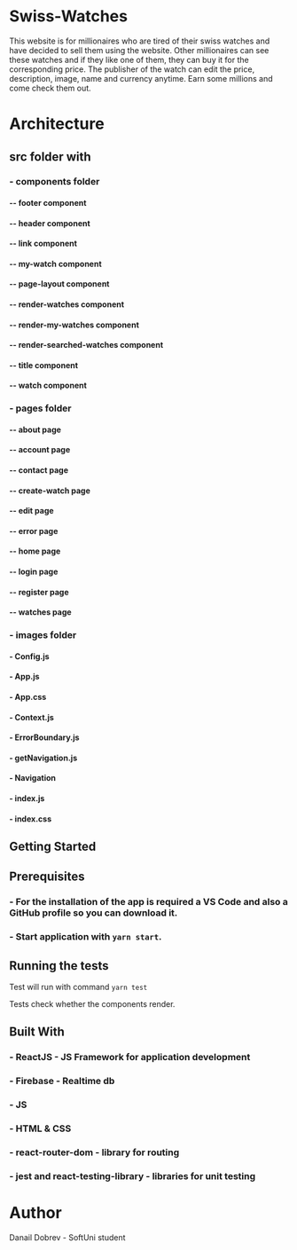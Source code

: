# Swiss-Watches

This website is for millionaires who are tired of their swiss watches and have decided to sell them using the website.
Other millionaires can see these watches and if they like one of them, they can buy it for the corresponding price.
The publisher of the watch can edit the price, description, image, name and currency anytime.
Earn some millions and come check them out.



# Architecture


## src folder with
### - components folder
#### -- footer component
#### -- header component
#### -- link component
#### -- my-watch component
#### -- page-layout component
#### -- render-watches component
#### -- render-my-watches component
#### -- render-searched-watches component
#### -- title component
#### -- watch component



### - pages folder
#### -- about page
#### -- account page
#### -- contact page
#### -- create-watch page
#### -- edit page
#### -- error page
#### -- home page
#### -- login page
#### -- register page
#### -- watches page



### - images folder

#### - Config.js
#### - App.js
#### - App.css
#### - Context.js
#### - ErrorBoundary.js
#### - getNavigation.js
#### - Navigation
#### - index.js
#### - index.css



## Getting Started



## Prerequisites
### - For the installation of the app is required a VS Code and also a GitHub profile so you can download it.
### - Start application with `yarn start`.


## Running the tests
Test will run with command `yarn test`

Tests check whether the components render.

## Built With
### - ReactJS - JS Framework for application development
### - Firebase - Realtime db
### - JS
### - HTML & CSS
### - react-router-dom - library for routing
### - jest and react-testing-library - libraries for unit testing



# Author
Danail Dobrev - SoftUni student
